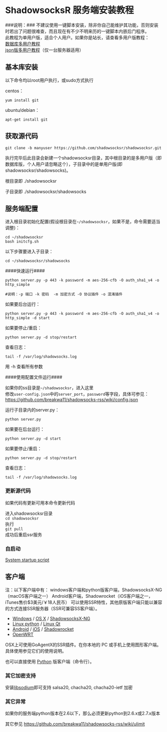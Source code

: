 # ShadowsocksR 服务端安装教程 #
###说明：###
不建议使用一键脚本安装，除非你自己能维护其功能，否则安装时若出了问题很难查，而且现在有不少不明来历的一键脚本内嵌后门程序。  
此教程为单用户版，适合个人用户。如果你是站长，请查看多用户版教程：  
[数据库多用户教程](https://github.com/breakwa11/shadowsocks-rss/wiki/Server-Setup(manyuser-with-mysql))  
[json版多用户教程](https://github.com/breakwa11/shadowsocks-rss/wiki/Server-Setup(manyuser-with-mudbjson))（仅一台服务器适用）

基本库安装 
-----
以下命令均以root用户执行，或sudo方式执行

centos：  

    yum install git

ubuntu/debian：  
 
    apt-get install git

获取源代码
-----
`git clone -b manyuser https://github.com/shadowsocksr/shadowsocksr.git`

执行完毕后此目录会新建一个shadowsocksr目录，其中根目录的是多用户版（即数据库版，个人用户请忽略这个），子目录中的是单用户版(即shadowsocksr/shadowsocks)。

根目录即 ./shadowsocksr

子目录即 ./shadowsocksr/shadowsocks

服务端配置
-----
进入根目录初始化配置(假设根目录在`~/shadowsocksr`，如果不是，命令需要适当调整)：
```
cd ~/shadowsocksr
bash initcfg.sh
```

以下步骤要进入子目录：
```
cd ~/shadowsocksr/shadowsocks
```

####快速运行####
```
python server.py -p 443 -k password -m aes-256-cfb -O auth_sha1_v4 -o http_simple

#说明：-p 端口 -k 密码  -m 加密方式 -O 协议插件 -o 混淆插件
```
如果要后台运行：
```
python server.py -p 443 -k password -m aes-256-cfb -O auth_sha1_v4 -o http_simple -d start
```
如果要停止/重启：
```
python server.py -d stop/restart
```
查看日志：
```
tail -f /var/log/shadowsocks.log
```

用 -h 查看所有参数

####使用配置文件运行####

如果你的ss目录是`~/shadowsocksr`，进入这里  
修改`user-config.json`中的`server_port`，`password`等字段，具体可参见：  
https://github.com/breakwa11/shadowsocks-rss/wiki/config.json


运行子目录内的server.py：
```
python server.py
```

如果要在后台运行：
```
python server.py -d start
```
如果要停止/重启：
```
python server.py -d stop/restart
```
查看日志：
```
tail -f /var/log/shadowsocks.log
```
### 更新源代码 ###
如果代码有更新可用本命令更新代码

进入shadowsocksr目录  
`cd shadowsocksr`  
执行  
`git pull`  
成功后重启ssr服务

### 自启动 ###
[System startup script](https://github.com/breakwa11/shadowsocks-rss/wiki/System-startup-script)  

客户端
------
注：以下客户端中有：
windows客户端和python版客户端，ShadowsocksX-NG（macOS客户端之一）
Android客户端，Shadowrocket（iOS客户端之一，iTunes售价$3美元/￥18人民币）
可以使用SSR特性，其他原版客户端只能以兼容的方式连接SSR服务器（SSR可兼容SS客户端）。

* [Windows] / [OS X] / [ShadowsocksX-NG]
* [Linux python] / [Linux Qt]
* [Android] / [iOS] / [Shadowrocket]
* [OpenWRT]

OSX上可使用GoAgentX的SSR插件。在你本地的 PC 或手机上使用图形客户端。具体使用参见它们的使用说明。

也可以直接使用 [Python] 版客户端（命令行）。

### 其它加密支持 ###
安装[libsodium]即可支持 salsa20, chacha20, chacha20-ietf 加密

### 其它异常 ###
如果你的服务端python版本在2.6以下，那么必须更新python到2.6.x或2.7.x版本

其它参见 https://github.com/breakwa11/shadowsocks-rss/wiki/ulimit


[Python]:            https://github.com/breakwa11/shadowsocks-rss/wiki/Python-client
[Linux python]:      https://github.com/shadowsocksr/shadowsocksr
[Linux Qt]:          https://github.com/librehat/shadowsocks-qt5
[Android]:           https://github.com/shadowsocksr/shadowsocksr-android
[Debian sid]:        https://packages.debian.org/unstable/python/shadowsocks
[iOS]:               https://github.com/shadowsocks/shadowsocks-iOS/wiki/Help
[OpenWRT]:           https://github.com/shadowsocks/openwrt-shadowsocks
[OS X]:              https://github.com/shadowsocks/shadowsocks-iOS/wiki/Shadowsocks-for-OSX-Help
[Windows]:           https://github.com/shadowsocksr/shadowsocksr-csharp
[libsodium]:         https://github.com/breakwa11/shadowsocks-rss/wiki/libsodium
[ShadowsocksX-NG]:   https://github.com/yichengchen/ShadowsocksX-R
[Shadowrocket]:      https://itunes.apple.com/us/app/shadowrocket/id932747118